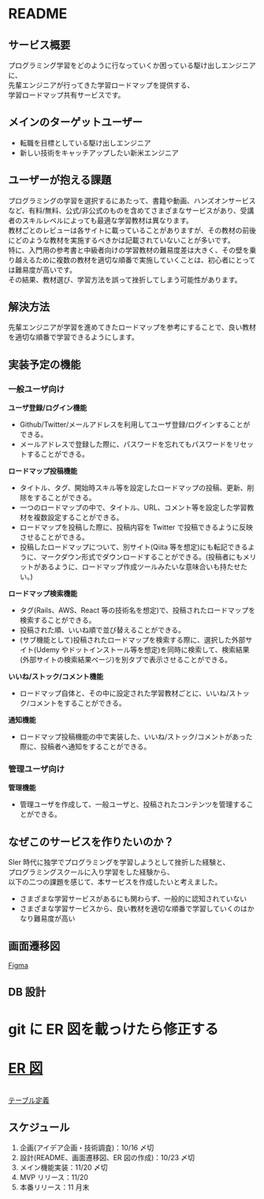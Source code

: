 # README

## サービス概要

プログラミング学習をどのように行なっていくか困っている駆け出しエンジニアに、
<br>先輩エンジニアが行ってきた学習ロードマップを提供する、
<br>学習ロードマップ共有サービスです。

## メインのターゲットユーザー

- 転職を目標としている駆け出しエンジニア
- 新しい技術をキャッチアップしたい新米エンジニア

## ユーザーが抱える課題

プログラミングの学習を選択するにあたって、書籍や動画、ハンズオンサービスなど、有料/無料、公式/非公式のものを含めてさまざまなサービスがあり、受講者のスキルレベルによっても最適な学習教材は異なります。
<br>教材ごとのレビューは各サイトに載っていることがありますが、その教材の前後にどのような教材を実施するべきかは記載されていないことが多いです。
<br>特に、入門用の参考書と中級者向けの学習教材の難易度差は大きく、その壁を乗り越えるために複数の教材を適切な順番で実施していくことは、初心者にとっては難易度が高いです。
<br>その結果、教材選び、学習方法を誤って挫折してしまう可能性があります。

## 解決方法

先輩エンジニアが学習を進めてきたロードマップを参考にすることで、良い教材を適切な順番で学習できるようにします。

## 実装予定の機能

### 一般ユーザ向け

**ユーザ登録/ログイン機能**

- Github/Twitter/メールアドレスを利用してユーザ登録/ログインすることができる。
- メールアドレスで登録した際に、パスワードを忘れてもパスワードをリセットすることができる。

**ロードマップ投稿機能**

- タイトル、タグ、開始時スキル等を設定したロードマップの投稿、更新、削除をすることができる。
- 一つのロードマップの中で、タイトル、URL、コメント等を設定した学習教材を複数設定することができる。
- ロードマップを投稿した際に、投稿内容を Twitter で投稿できるように反映させることができる。
- 投稿したロードマップについて、別サイト(Qiita 等を想定)にも転記できるように、マークダウン形式でダウンロードすることができる。(投稿者にもメリットがあるように、ロードマップ作成ツールみたいな意味合いも持たせたい。)

**ロードマップ検索機能**

- タグ(Rails、AWS、React 等の技術名を想定)で、投稿されたロードマップを検索することができる。
- 投稿された順、いいね順で並び替えることができる。
- (サブ機能として)投稿されたロードマップを検索する際に、選択した外部サイト(Udemy やドットインストール等を想定)を同時に検索して、検索結果(外部サイトの検索結果ページ)を別タブで表示させることができる。

**いいね/ストック/コメント機能**

- ロードマップ自体と、その中に設定された学習教材ごとに、いいね/ストック/コメントをすることができる。

**通知機能**

- ロードマップ投稿機能の中で実装した、いいね/ストック/コメントがあった際に、投稿者へ通知をすることができる。

### 管理ユーザ向け

**管理機能**

- 管理ユーザを作成して、一般ユーザと、投稿されたコンテンツを管理することができる。

## なぜこのサービスを作りたいのか？

SIer 時代に独学でプログラミングを学習しようとして挫折した経験と、
<br>プログラミングスクールに入り学習をした経験から、
<br>以下の二つの課題を感じて、本サービスを作成したいと考えました。

- さまざまな学習サービスがあるにも関わらず、一般的に認知されていない
- さまざまな学習サービスから、良い教材を適切な順番で学習していくのはかなり難易度が高い

## 画面遷移図

[Figma](https://www.figma.com/file/0mi3TY1BTtcFXcVaOYVloi/%E3%83%9D%E3%83%BC%E3%83%88%E3%83%95%E3%82%A9%E3%83%AA%E3%82%AA?node-id=0%3A1)

## DB 設計

# git に ER 図を載っけたら修正する

# [ER 図](https://drive.google.com/file/d/1hLq9lhFcgfm9OyGnOkH-T_D_--5xZq9v/view?usp=sharing)

<br>[テーブル定義](https://github.com/uyudane/portfolio-backend/blob/main/DB_design/DB_description.md)

## スケジュール

1. 企画(アイデア企画・技術調査)：10/16 〆切
2. 設計(README、画面遷移図、ER 図の作成)：10/23 〆切
3. メイン機能実装：11/20 〆切
4. MVP リリース：11/20
5. 本番リリース：11 月末
